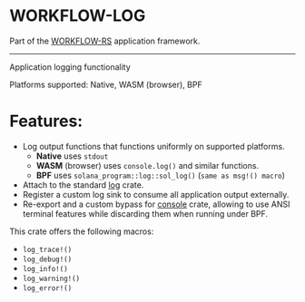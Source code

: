 # WORKFLOW-LOG

Part of the [WORKFLOW-RS](https://github.com/workflow-rs) application framework.

***

Application logging functionality

Platforms supported: Native, WASM (browser), BPF

# Features:

* Log output functions that functions uniformly on supported platforms.
  * **Native** uses `stdout`
  * **WASM** (browser) uses `console.log()` and similar functions.
  * **BPF** uses `solana_program::log::sol_log()` (`same as msg!() macro`)
* Attach to the standard [log](https://crates.io/crates/log) crate.
* Register a custom log sink to consume all application output externally.
* Re-export and a custom bypass for [console](https://crates.io/crates/console) crate, allowing to use ANSI terminal features while discarding them when running under BPF.

This crate offers the following macros:
* `log_trace!()`
* `log_debug!()`
* `log_info!()`
* `log_warning!()`
* `log_error!()`

